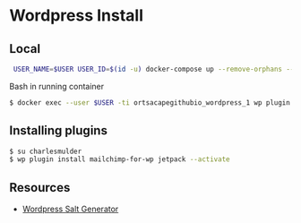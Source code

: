 # Wordpress Install

## Local

```bash
 USER_NAME=$USER USER_ID=$(id -u) docker-compose up --remove-orphans --build
```

Bash in running container
```bash
$ docker exec --user $USER -ti ortsacapegithubio_wordpress_1 wp plugin install mailchimp-for-wp jetpack imsanity the-events-calendar social-login-with-auto0 updraftplus --activate
```

## Installing plugins
```bash
$ su charlesmulder
$ wp plugin install mailchimp-for-wp jetpack --activate
```

## Resources
* [Wordpress Salt Generator](https://api.wordpress.org/secret-key/1.1/salt/)
